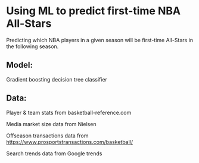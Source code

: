 # Using ML to predict first-time NBA All-Stars

Predicting which NBA players in a given season will be first-time All-Stars in the following season.




## Model:
Gradient boosting decision tree classifier




## Data:
Player & team stats from basketball-reference.com

Media market size data from Nielsen

Offseason transactions data from https://www.prosportstransactions.com/basketball/

Search trends data from Google trends
